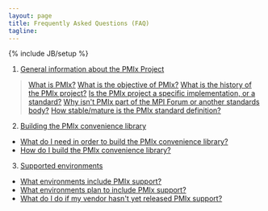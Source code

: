 ```yaml
---
layout: page
title: Frequently Asked Questions (FAQ)
tagline: 
---
```

{% include JB/setup %}

1. [General information about the PMIx Project](info)

> [What is PMIx?](info#1-what-is-pmix)
> [What is the objective of PMIx?](info#2-what-is-the-objective-of-pmix)
> [What is the history of the PMIx project?](info#3-what-is-the-history-of-the-pmix-project)
> [Is the PMIx project a specific implementation, or a standard?](info#4-is-the-pmix-project-a-specific-implementation-or-a-standard)
> [Why isn't PMIx part of the MPI Forum or another standards body?](info#5-why-isnt-pmix-part-of-the-mpi-forum-or-another-standards-body)
> [How stable/mature is the PMIx standard definition?](info#6-how-stablemature-is-the-pmix-standard-definition)

2. [Building the PMIx convenience library](building)

* [What do I need in order to build the PMIx convenience library?](building#1-what-do-i-need-in-order-to-build-the-pmix-convenience-library)
* [How do I build the PMIx convenience library?](building#2-how-do-i-build-the-pmix-convenience-library)

3. [Supported environments](supported-environments)

* [What environments include PMIx support?](supported-environments#1-what-environments-include-pmix-support)
* [What environments plan to include PMIx support?](supported-environments#2-what-environments-plan-to-include-pmix-support)
* [What do I do if my vendor hasn't yet released PMIx support?](supported-environments#3-what-do-i-do-if-my-vendor-hasnt-yet-released-pmix-support)
